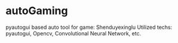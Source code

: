 # autoGaming
pyautogui based auto tool for game: Shenduyexinglu
Utilized techs: pyautogui, Opencv, Convolutional Neural Network, etc.
